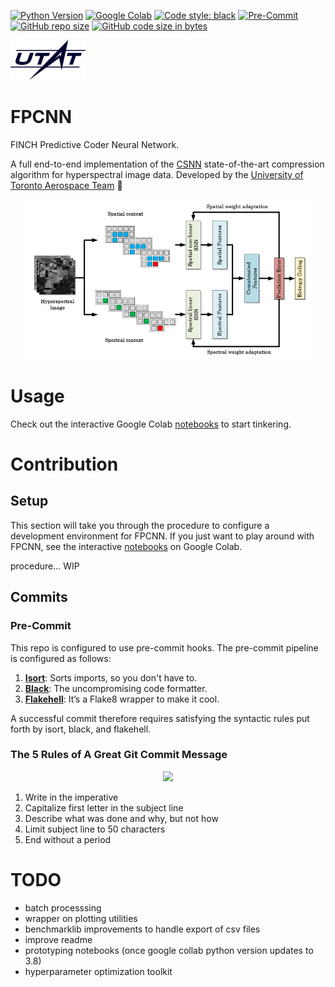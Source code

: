 [![Python Version](https://img.shields.io/badge/python-3.7-blue.svg)](https://www.python.org/downloads/)
[![Google Colab](https://colab.research.google.com/assets/colab-badge.svg)](https://colab.research.google.com/github/DM1122/fpcnn)
[![Code style: black](https://img.shields.io/badge/code%20style-black-000000.svg)](https://github.com/psf/black)
[![Pre-Commit](https://img.shields.io/badge/pre--commit-enabled-brightgreen?logo=pre-commit&logoColor=white)](https://pre-commit.com/)
[![GitHub repo size](https://img.shields.io/github/repo-size/DM1122/fpcnn)](https://github.com/DM1122/fpcnn)
[![GitHub code size in bytes](https://img.shields.io/github/languages/code-size/DM1122/fpcnn)](https://github.com/DM1122/fpcnn)


<img src="img/utat-logo.png" height="64">

# FPCNN
FINCH Predictive Coder Neural Network.

A full end-to-end implementation of the [CSNN](https://www.mdpi.com/2313-433X/6/6/38) state-of-the-art compression algorithm for hyperspectral image data. Developed by the [University of Toronto Aerospace Team](https://www.utat.ca/space-systems) :milky_way:

<p align="center"><img src="img/csnn.png" height="256"></p>

# Usage
Check out the interactive Google Colab [notebooks](https://colab.research.google.com/github/DM1122/fpcnn) to start tinkering.

# Contribution
## Setup
This section will take you through the procedure to configure a development environment for FPCNN. If you just want to play around with FPCNN, see the interactive [notebooks](https://colab.research.google.com/github/DM1122/fpcnn) on Google Colab.

procedure... WIP


## Commits
### Pre-Commit
This repo is configured to use pre-commit hooks. The pre-commit pipeline is configured as follows:

1. [**Isort**](https://pycqa.github.io/isort/): Sorts imports, so you don't have to.
1. [**Black**](https://black.readthedocs.io/en/stable/): The uncompromising code formatter.
1. [**Flakehell**](https://flakehell.readthedocs.io/): It’s a Flake8 wrapper to make it cool.

A successful commit therefore requires satisfying the syntactic rules put forth by isort, black, and flakehell.

### The 5 Rules of A Great Git Commit Message
<p align="center"><img src="https://imgs.xkcd.com/comics/git_commit.png" width="256"></p>

1. Write in the imperative
1. Capitalize first letter in the subject line 
1. Describe what was done and why, but not how
1. Limit subject line to 50 characters
1. End without a period


# TODO
* batch processsing
* wrapper on plotting utilities
* benchmarklib improvements to handle export of csv files
* improve readme
* prototyping notebooks (once google collab python version updates to 3.8)
* hyperparameter optimization toolkit



